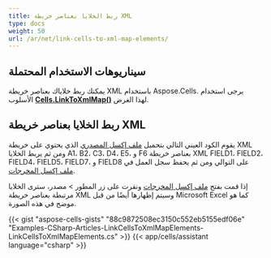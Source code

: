 ```yaml
---
title: ربط الخلايا بعناصر خريطة XML
type: docs
weight: 50
url: /ar/net/link-cells-to-xml-map-elements/
---
```


## **سيناريوهات الاستخدام المحتملة**

يمكنك ربط خلاياك بعناصر خريطة XML باستخدام Aspose.Cells. يرجى استخدام الأسلوب [**Cells.LinkToXmlMap()**](https://reference.aspose.com/cells/net/aspose.cells/cells/methods/linktoxmlmap) لهذا الغرض.

## **ربط الخلايا بعناصر خريطة XML**

يقوم الكود العيني التالي بتحميل [ملف إكسل المصدري](5115471.xlsx) الذي يحتوي على خريطة XML ومن ثم يربط الخلايا A1، B2، C3، D4، E5، و F6 بعناصر خريطة XML FIELD1، FIELD2، FIELD4، FIELD5، FIELD7، و FIELD8 على التوالي ومن ثم يحفظ سجل العمل في [ملف إكسل المخرجات](5115467.xlsx).

إذا قمت بفتح [ملف إكسل المخرجات](5115467.xlsx) ونقرت على زر المطور > مصدر، سترى الخلايا مرتبطة بعناصر خريطة XML وسيتم إظهارها أيضًا من قبل Microsoft Excel كما هو موضح في هذه الصورة.

{{< gist "aspose-cells-gists" "88c9872508ec3150c552eb5155edf06e" "Examples-CSharp-Articles-LinkCellsToXmlMapElements-LinkCellsToXmlMapElements.cs" >}}
{{< app/cells/assistant language="csharp" >}}
